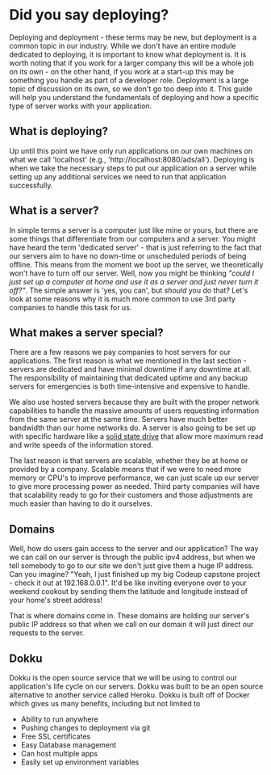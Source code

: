 # Did you say deploying?
Deploying and deployment - these terms may be new, but deployment is a common topic in our industry. While we don't have an entire module dedicated to deploying, it is important to know what deployment is. It is worth noting that if you work for a larger company this will be a whole job on its own - on the other hand, if you work at a start-up this may be something you handle as part of a developer role. Deployment is a large topic of discussion on its own, so we don't go too deep into it. This guide will help you understand the fundamentals of deploying and how a specific type of server works with your application.

## What is deploying?
Up until this point we have only run applications on our own machines on what we call 'localhost' (e.g., 'http://localhost:8080/ads/all'). Deploying is when we take the necessary steps to put our application on a server while setting up any additional services we need to run that application successfully.

## What is a server?
In simple terms a server is a computer just like mine or yours, but there are some things that differentiate from our computers and a server. You might have heard the term 'dedicated server' - that is just referring to the fact that our servers aim to have no down-time or unscheduled periods of being offline. This means from the moment we boot up the server, we theoretically won't have to turn off our server. Well, now you might be thinking  *"could I just set up a computer at home and use it as a server and just never turn it off?"*. The simple answer is 'yes, you can', but *should* you do that? Let's look at some reasons why it is much more common to use 3rd party companies to handle this task for us.

## What makes a server special?
There are a few reasons we pay companies to host servers for our applications. The first reason is what we mentioned in the last section - servers are dedicated and have minimal downtime if any downtime at all. The responsibility of maintaining that dedicated uptime and any backup servers for emergencies is both time-intensive and expensive to handle.

We also use hosted servers because they are built with the proper network capabilities to handle the massive amounts of users requesting information from the same server at the same time. Servers have much better bandwidth than our home networks do. A server is also going to be set up with specific hardware like a [solid state drive](https://serverguy.com/servers/ssd-and-hdd-server/#2) that allow more maximum read and write speeds of the information stored. 

The last reason is that servers are scalable, whether they be at home or provided by a company. Scalable means that if we were to need more memory or CPU's to improve performance, we can just scale up our server to give more processing power as needed. Third party companies will have that scalability ready to go for their customers and those adjustments are much easier than having to do it ourselves. 

## Domains
Well, how do users gain access to the server and our application? The way we can call on our server is through the public ipv4 address, but when we tell somebody to go to our site we don't just give them a huge IP address. Can you imagine? "Yeah, I just finished up my big Codeup capstone project - check it out at 192.168.0.0.1". It'd be like inviting everyone over to your weekend cookout by sending them the latitude and longitude instead of your home's street address!

That is where domains come in. These domains are holding our server's public IP address so that when we call on our domain it will just direct our requests to the server. 

## Dokku
Dokku is the open source service that we will be using to control our application's life cycle on our servers. Dokku was built to be an open source alternative to another service called Heroku. Dokku is built off of Docker which gives us many benefits, including but not limited to
- Ability to run anywhere
- Pushing changes to deployment via git
- Free SSL certificates
- Easy Database management
- Can host multiple apps
- Easily set up environment variables